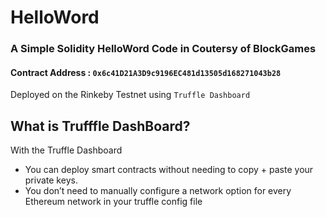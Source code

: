 # HelloWord
### A Simple Solidity HelloWord Code in Coutersy of BlockGames

#### Contract Address : `0x6c41D21A3D9c9196EC481d13505d168271043b28`

Deployed on the Rinkeby Testnet using `Truffle Dashboard`

## What is Trufffle DashBoard?

With the Truffle Dashboard
 - You can deploy smart contracts without needing to copy + paste your private keys.
 - You don’t need to manually configure a network option for every Ethereum network in your truffle config file
 
 
 
